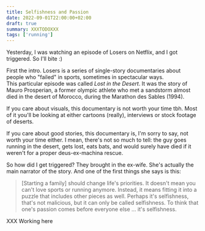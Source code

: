 ```yaml
---
title: Selfishness and Passion
date: 2022-09-01T22:00:00+02:00
draft: true
summary: XXXTODOXXX
tags: ['running']
---
```


Yesterday, I was watching an episode of Losers on Netflix, and I got triggered. So I'll bite :) 

First the intro. Losers is a series of single-story documentaries about people who "failed" in sports, sometimes in spectacular ways.    
This particular episode was called _Lost in the Desert_. It was the story of Mauro Prosperian, a former olympic athlete who met a sandstorm almost died in the desert of Morocco, during the Marathon des Sables (1994). 

If you care about visuals, this documentary is not worth your time tbh. Most of it you'll be looking at either cartoons (really), interviews or stock footage of deserts. 

If you care about good stories, this documentary is, I'm sorry to say, not worth your time either. I mean, there's not so much to tell: the guy goes running in the desert, gets lost, eats bats, and would surely have died if it weren't for a proper deus-ex-machina rescue.     

So how did I get triggered? They brought in the ex-wife. She's actually the main narrator of the story. And one of the first things she says is this: 

> [Starting a family] should change life's priorities. It doesn't mean you can't love sports or running anymore.
> Instead, it means fitting it into a puzzle that includes other pieces as well. 
> Perhaps it's selfishness, that's not malicious, but it can only be called selfishness. 
> To think that one's passion comes before everyone else ... it's selfishness. 


XXX Working here 
